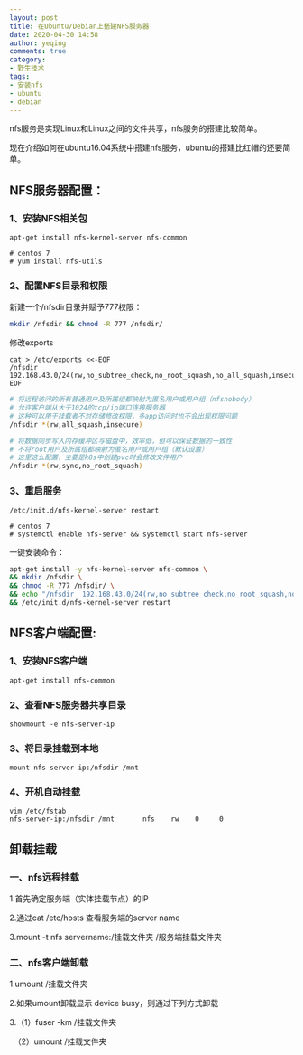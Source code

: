 ```yaml
---
layout: post
title: 在Ubuntu/Debian上搭建NFS服务器
date: 2020-04-30 14:58
author: yeqing
comments: true
category: 
- 野生技术
tags: 
- 安装nfs
- ubuntu
- debian
---
```

nfs服务是实现Linux和Linux之间的文件共享，nfs服务的搭建比较简单。

现在介绍如何在ubuntu16.04系统中搭建nfs服务，ubuntu的搭建比红帽的还要简单。

## NFS服务器配置：

### 1、安装NFS相关包
```shell
apt-get install nfs-kernel-server nfs-common

# centos 7
# yum install nfs-utils
```

### 2、配置NFS目录和权限
新建一个/nfsdir目录并赋予777权限：
```bash
mkdir /nfsdir && chmod -R 777 /nfsdir/
```
修改exports
```shell
cat > /etc/exports <<-EOF
/nfsdir  192.168.43.0/24(rw,no_subtree_check,no_root_squash,no_all_squash,insecure)
EOF
```
```bash
# 将远程访问的所有普通用户及所属组都映射为匿名用户或用户组（nfsnobody）
# 允许客户端从大于1024的tcp/ip端口连接服务器
# 这种可以用于挂载者不对存储修改权限，多app访问时也不会出现权限问题
/nfsdir *(rw,all_squash,insecure)

# 将数据同步写入内存缓冲区与磁盘中，效率低，但可以保证数据的一致性
# 不将root用户及所属组都映射为匿名用户或用户组（默认设置）
# 这里这么配置，主要是k8s中创建pvc时会修改文件用户
/nfsdir *(rw,sync,no_root_squash)
```

### 3、重启服务

```shell
/etc/init.d/nfs-kernel-server restart

# centos 7
# systemctl enable nfs-server && systemctl start nfs-server
```
一键安装命令：
```bash
apt-get install -y nfs-kernel-server nfs-common \
&& mkdir /nfsdir \
&& chmod -R 777 /nfsdir/ \
&& echo "/nfsdir  192.168.43.0/24(rw,no_subtree_check,no_root_squash,no_all_squash,insecure)" > /etc/exports \
&& /etc/init.d/nfs-kernel-server restart
```

## NFS客户端配置:

### 1、安装NFS客户端

```shell
apt-get install nfs-common
```

### 2、查看NFS服务器共享目录

```shell
showmount -e nfs-server-ip
```

### 3、将目录挂载到本地

```shell
mount nfs-server-ip:/nfsdir /mnt
```

### 4、开机自动挂载

```shell
vim /etc/fstab
nfs-server-ip:/nfsdir /mnt       nfs    rw    0     0
```

## 卸载挂载

### 一、nfs远程挂载

1.首先确定服务端（实体挂载节点）的IP

2.通过cat /etc/hosts 查看服务端的server name

3.mount -t nfs servername:/挂载文件夹 /服务端挂载文件夹

### 二、nfs客户端卸载

1.umount /挂载文件夹 

2.如果umount卸载显示 device busy，则通过下列方式卸载

3.（1）fuser -km /挂载文件夹

　（2）umount /挂载文件夹

